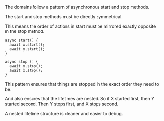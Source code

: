 The domains follow a pattern of asynchronous start and stop methods.

The start and stop methods must be directly symmetrical.

This means the order of actions in start must be mirrored exactly opposite in the stop method.

```
async start() {
  await x.start();
  await y.start();
}

async stop () {
  await y.stop();
  await x.stop();
}
```

This pattern ensures that things are stopped in the exact order they need to be.

And also ensures that the lifetimes are nested. So if X started first, then Y started second. Then Y stops first, and X stops second.

A nested lifetime structure is cleaner and easier to debug.